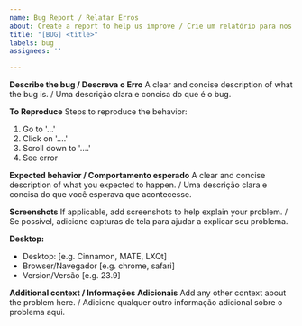 ```yaml
---
name: Bug Report / Relatar Erros
about: Create a report to help us improve / Crie um relatório para nos ajudar a melhorar
title: "[BUG] <title>"
labels: bug
assignees: ''

---
```


**Describe the bug / Descreva o Erro**
A clear and concise description of what the bug is. / Uma descrição clara e concisa do que é o bug.

**To Reproduce**
Steps to reproduce the behavior:
1. Go to '...'
2. Click on '....'
3. Scroll down to '....'
4. See error

**Expected behavior / Comportamento esperado**
A clear and concise description of what you expected to happen. / Uma descrição clara e concisa do que você esperava que acontecesse.

**Screenshots**
If applicable, add screenshots to help explain your problem. / Se possível, adicione capturas de tela para ajudar a explicar seu problema.

**Desktop:**
 - Desktop: [e.g. Cinnamon, MATE, LXQt]
 - Browser/Navegador [e.g. chrome, safari]
 - Version/Versão [e.g. 23.9]

**Additional context / Informações Adicionais**
Add any other context about the problem here. / Adicione qualquer outro informação adicional sobre o problema aqui.
